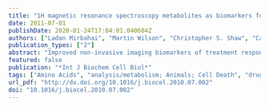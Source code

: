 ```yaml
---
title: "1H magnetic resonance spectroscopy metabolites as biomarkers for cell cycle arrest and cell death in rat glioma cells."
date: 2011-07-01
publishDate: 2020-01-24T17:04:01.040604Z
authors: ["Ladan Mirbahai", "Martin Wilson", "Christopher S. Shaw", "Carmel McConville", "Roger D G. Malcomson", "Julian L. Griffin", "Risto A. Kauppinen", "Andrew C. Peet"]
publication_types: ["2"]
abstract: "Improved non-invasive imaging biomarkers of treatment response contribute to optimising cancer management and metabolites detected by proton magnetic resonance spectroscopy ((1)H MRS) show promise in this area. Understanding (1)H MRS changes occurring in cells during cell stress and cell death in vitro should aid the selection of pertinent biomarkers for clinical use.BT4C glioma cells in culture were exposed to either 50 μM cis-dichlorodiammineplatinum II (cisplatin) or starvation by culture in phosphate buffered saline. High resolution magic angle spinning (1)H MRS was performed on cells using a Varian 600 MHz nanoprobe and metabolites were quantified by a time domain fitting method. Cell viability was assessed by trypan blue, H&E, 4',6-diamino-2-phenylindole (DAPI), DNA laddering and annexin V-FITC labelled flow cytometry; propidium iodide flow cytometry was used to assess the cell cycle phase.With cisplatin exposure, cells initially accumulated in the G1 stage of the cell cycle with low numbers of apoptotic and necrotic cells and this was associated with decreases in phosphocholine, succinate, alanine, taurine, glycine and glutamate and increases in lactate and glycerophosphocholine (GPC). Starvation, leading to necrotic cell death within 6-18 h, caused decreases in succinate, alanine, glycine, and glutamate and increases in GPC. Principal component analysis revealed two patterns of metabolite changes, one common to both types of cell stress and another specific for necrosis secondary to cell starvation.(1)H MRS reveals alterations in multiple metabolites during cell cycle arrest and cell death which may provide early biomarker profiles of treatment efficacy in vivo."
featured: false
publication: "*Int J Biochem Cell Biol*"
tags: ["Amino Acids", "analysis/metabolism; Animals; Cell Death", "drug effects; Cell Line", "Tumor; Cisplatin", "therapeutic use; G1 Phase", "drug effects; Glioma", "metabolism/therapy; Magnetic Resonance Spectroscopy", "methods; Phosphorylcholine", "analysis/metabolism; Protons; Rats; Succinic Acid", "analysis/metabolism; Tumor Markers", "Biological", "analysis/metabolism"]
url_pdf: "http://dx.doi.org/10.1016/j.biocel.2010.07.002"
doi: "10.1016/j.biocel.2010.07.002"
---
```


